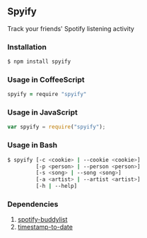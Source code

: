 ## Spyify

Track your friends' Spotify listening activity

### Installation

```bash
$ npm install spyify
```

### Usage in CoffeeScript

```coffee
spyify = require "spyify"
```

### Usage in JavaScript

```js
var spyify = require("spyify");
```

### Usage in Bash

<!-- 
    console.log("usage: spyify [-c <cookie> | --cookie <cookie>] [-p <person> | --person <person>] [-s <song> | --song <song>] [-a <artist> | --artist <artist>] [-h | --help]");
 -->

```bash
$ spyify [-c <cookie> | --cookie <cookie>]
         [-p <person> | --person <person>] 
         [-s <song> | --song <song>] 
         [-a <artist> | --artist <artist>] 
         [-h | --help]
```

### Dependencies

1. [spotify-buddylist]()
2. [timestamp-to-date]()
